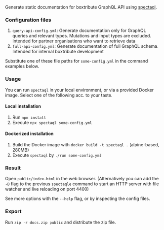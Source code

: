 Generate static documentation for boxtribute GraphQL API using [spectaql](https://github.com/anvilco/spectaql).

### Configuration files

1. `query-api-config.yml`: Generate documentation only for GraphQL queries and relevant types. Mutations and input types are excluded. Intended for partner organisations who want to retrieve data
1. `full-api-config.yml`: Generate documentation of full GraphQL schema. Intended for internal boxtribute development

Substitute one of these file paths for `some-config.yml` in the command examples below.

### Usage

You can run `spectaql` in your local environment, or via a provided Docker image. Select one of the following acc. to your taste.

#### Local installation

1. Run `npm install`
1. Execute `npx spectaql some-config.yml`

#### Dockerized installation

1. Build the Docker image with `docker build -t spectaql .` (alpine-based, 280MB)
1. Execute `spectaql` by `./run some-config.yml`

### Result

Open `public/index.html` in the web browser. (Alternatively you can add the `-D` flag to the previous `spectaqle` command to start an HTTP server with file watcher and live reloading on port 4400)

See more options with the `--help` flag, or by inspecting the config files.

### Export

Run `zip -r docs.zip public` and distribute the zip file.
